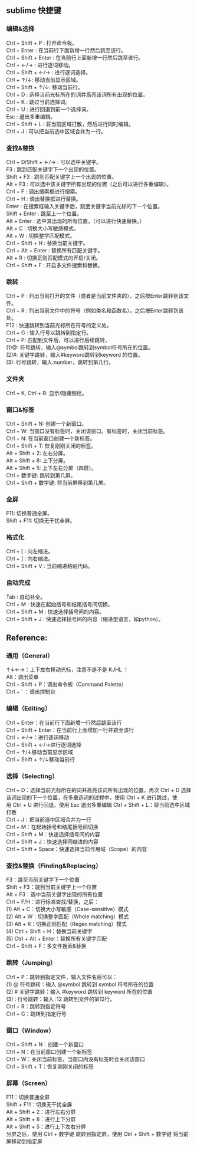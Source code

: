 ## sublime 快捷键  

### 编辑&选择
Ctrl + Shift + P : 打开命令板。  
Ctrl + Enter : 在当前行下面新增一行然后跳至该行。  
Ctrl + Shift + Enter : 在当前行上面新增一行然后跳至该行。  
Ctrl + ←/→ : 进行逐词移动。  
Ctrl + Shift + ←/→ : 进行逐词选择。  
Ctrl + ↑/↓: 移动当前显示区域。  
Ctrl + Shift + ↑/↓: 移动当前行。  
Ctrl + D : 选择当前光标所在的词并高亮该词所有出现的位置。  
Ctrl + K : 跳过当前选择词。  
Ctrl + U : 进行回退到前一个选择词。  
Esc : 退出多重编辑。  
Ctrl + Shift + L : 将当前区域打散，然后进行同时编辑。  
Ctrl + J : 可以把当前选中区域合并为一行。  

### 查找&替换
Ctrl + D/Shift + ←/→ : 可以选中关键字。  
F3 : 跳到匹配关键字下一个出现的位置。  
Shift + F3 : 跳到匹配关键字上一个出现的位置。  
Alt + F3 : 可以选中该关键字所有出现的位置（之后可以进行多重编辑）。  
Ctrl + F : 调出搜索框进行搜索。  
Ctrl + H : 调出替换框进行替换。  
Enter : 在搜索框输入关键字后，跳至关键字当前光标的下一个位置。  
Shift + Enter : 跳至上一个位置。  
Alt + Enter : 选中其出现的所有位置。（可以进行快速替换。）  
Alt + C : 切换大小写敏感模式。  
Alt + W : 切换整字匹配模式。  
Ctrl + Shift + H : 替换当前关键字。  
Ctrl + Alt + Enter : 替换所有匹配关键字。  
Alt + R : 切换正则匹配模式的开启/关闭。  
Ctrl + Shift + F : 开启多文件搜索和替换。  

### 跳转
Ctrl + P : 列出当前打开的文件（或者是当前文件夹的），之后按Enter跳转到该文件。  
Ctrl + R : 列出当前文件中的符号（例如类名和函数名），之后按Enter跳转到该处。  
F12 : 快速跳转到当前光标所在符号的定义处。  
Ctrl + G : 输入行号以跳转到指定行。  
Ctrl + P: 匹配到文件后，可以进行后续跳转，  
(1)@: 符号跳转，输入@symbol跳转到symbol符号所在的位置。  
(2)#: 关键字跳转，输入#keyword跳转到keyword 的位置。  
(3):  行号跳转，输入:number，跳转到第几行。  

### 文件夹
Ctrl + K, Ctrl + B: 显示/隐藏侧栏。  

### 窗口&标签
Ctrl + Shift + N: 创建一个新窗口。  
Ctrl + W: 当窗口没有标签时，关闭该窗口。有标签时，关闭当前标签。  
Ctrl + N: 在当前窗口创建一个新标签。  
Ctrl + Shift + T: 恢复刚刚关闭的标签。  
Alt + Shift + 2: 左右分屏。  
Alt + Shift + 8: 上下分屏。  
Alt + Shift + 5: 上下左右分屏（四屏）。  
Ctrl + 数字键: 跳转到第几屏。  
Ctrl + Shift + 数字键: 将当前屏移到第几屏。  

### 全屏
F11: 切换普通全屏。  
Shift + F11: 切换无干扰全屏。  

### 格式化
Ctrl + [ : 向左缩进。  
Ctrl + ] : 向右缩进。  
Ctrl + Shift + V : 当前缩进粘贴代码。  

### 自动完成
Tab : 自动补全。  
Ctrl + M : 快速在起始括号和结尾括号间切换。  
Ctrl + Shift + M : 快速选择括号间的内容。  
Ctrl + Shift + J : 快速选择括号间的内容（缩进型语言，如python）。  


## Reference:
### 通用（General）  
↑↓←→：上下左右移动光标，注意不是不是 KJHL ！  
Alt：调出菜单  
Ctrl + Shift + P：调出命令板（Command Palette）  
Ctrl + ` ：调出控制台  
### 编辑（Editing）  
Ctrl + Enter：在当前行下面新增一行然后跳至该行  
Ctrl + Shift + Enter：在当前行上面增加一行并跳至该行  
Ctrl + ←/→：进行逐词移动  
Ctrl + Shift + ←/→进行逐词选择  
Ctrl + ↑/↓移动当前显示区域  
Ctrl + Shift + ↑/↓移动当前行  
### 选择（Selecting）  
Ctrl + D：选择当前光标所在的词并高亮该词所有出现的位置，再次 Ctrl + D 选择该词出现的下一个位置，在多重选词的过程中，使用 Ctrl + K 进行跳过，使用 Ctrl + U 进行回退，使用 Esc 退出多重编辑
Ctrl + Shift + L：将当前选中区域打散  
Ctrl + J：把当前选中区域合并为一行  
Ctrl + M：在起始括号和结尾括号间切换  
Ctrl + Shift + M：快速选择括号间的内容  
Ctrl + Shift + J：快速选择同缩进的内容  
Ctrl + Shift + Space：快速选择当前作用域（Scope）的内容  
### 查找&替换（Finding&Replacing）  
F3：跳至当前关键字下一个位置  
Shift + F3：跳到当前关键字上一个位置  
Alt + F3：选中当前关键字出现的所有位置  
Ctrl + F/H：进行标准查找/替换，之后：  
(1) Alt + C：切换大小写敏感（Case-sensitive）模式  
(2) Alt + W：切换整字匹配（Whole matching）模式  
(3) Alt + R：切换正则匹配（Regex matching）模式  
(4) Ctrl + Shift + H：替换当前关键字  
(5) Ctrl + Alt + Enter：替换所有关键字匹配  
Ctrl + Shift + F：多文件搜索&替换  
### 跳转（Jumping）  
Ctrl + P：跳转到指定文件，输入文件名后可以：  
(1) @ 符号跳转：输入 @symbol 跳转到 symbol 符号所在的位置  
(2) # 关键字跳转：输入 #keyword 跳转到 keyword 所在的位置  
(3) : 行号跳转：输入 :12 跳转到文件的第12行。  
Ctrl + R：跳转到指定符号  
Ctrl + G：跳转到指定行号  
### 窗口（Window）  
Ctrl + Shift + N：创建一个新窗口  
Ctrl + N：在当前窗口创建一个新标签  
Ctrl + W：关闭当前标签，当窗口内没有标签时会关闭该窗口  
Ctrl + Shift + T：恢复刚刚关闭的标签  
### 屏幕（Screen）  
F11：切换普通全屏  
Shift + F11：切换无干扰全屏  
Alt + Shift + 2：进行左右分屏  
Alt + Shift + 8：进行上下分屏  
Alt + Shift + 5：进行上下左右分屏  
分屏之后，使用 Ctrl + 数字键 跳转到指定屏，使用 Ctrl + Shift + 数字键 将当前屏移动到指定屏  